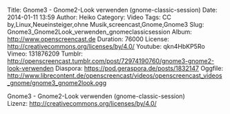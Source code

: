 Title: Gnome3 - Gnome2-Look verwenden (gnome-classic-session)
Date: 2014-01-11 13:59
Author: Heiko
Category: Video
Tags: CC by,Linux,Neueinsteiger,ohne Musik,screencast,Gnome,Gnome3
Slug: Gnome3_Gnome2Look_verwenden_gnomeclassicsession
Album: http://www.openscreencast.de
Duration: 76000
License: http://creativecommons.org/licenses/by/4.0/
Youtube: qkn4HbKP5Ro
Vimeo: 131876209
Tumblr: http://openscreencast.tumblr.com/post/72974190760/gnome3-gnome2-look-verwenden
Diaspora: https://pod.geraspora.de/posts/1832147
Oggfile: http://www.librecontent.de/openscreencast/videos/openscreencast_videos_gnome/gnome3_gnome2look.ogg

Gnome3 - Gnome2-Look verwenden (gnome-classic-session)  
Lizenz: <http://creativecommons.org/licenses/by/4.0/>

